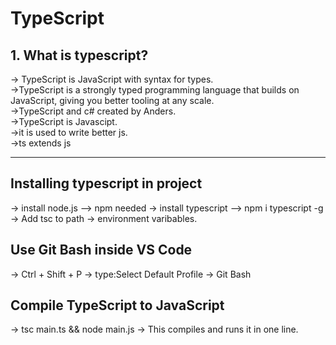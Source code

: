 # TypeScript
## 1. What is typescript?
→ TypeScript is JavaScript with syntax for types.  
->TypeScript is a strongly typed programming language that builds on JavaScript, giving you better tooling at any scale.  
->TypeScript and c# created by Anders.  
->TypeScript is Javascipt.  
->it is used to write better js.  
->ts extends js  

---

## Installing typescript in project
-> install node.js --> npm needed
-> install typescript --> npm i typescript -g
-> Add tsc to path -> environment varibables.

## Use Git Bash inside VS Code
-> Ctrl + Shift + P → type:Select Default Profile -> Git Bash

## Compile TypeScript to JavaScript
-> tsc main.ts && node main.js
-> This compiles and runs it in one line.




